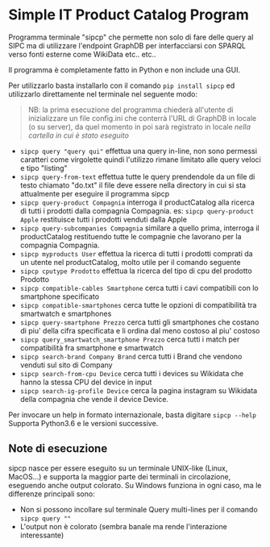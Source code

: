 # Simple IT Product Catalog Program

Programma terminale "sipcp" che permette non solo di fare delle query al SIPC ma
di utilizzare l'endpoint GraphDB per interfacciarsi con SPARQL verso fonti esterne
come WikiData etc.. etc..

Il programma è completamente fatto in Python e non include una GUI.

Per utilizzarlo basta installarlo con il comando `pip install sipcp` ed utilizzarlo
direttamente nel terminale nel seguente modo:

> NB: la prima esecuzione del programma chiederà all'utente di inizializzare un file
> config.ini che conterrà l'URL di GraphDB in locale (o su server), da quel momento
> in poi sarà registrato in locale *nella cartella in cui è stato eseguito*

- `sipcp query "query qui"` effettua una query in-line, non sono permessi caratteri come virgolette
  quindi l'utilizzo rimane limitato alle query veloci e tipo "listing"
- `sipcp query-from-text` effettua tutte le query prendendole da un file di testo chiamato "do.txt"
  il file deve essere nella directory in cui si sta attualmente per eseguire il programma sipcp
- `sipcp query-product Compagnia` interroga il productCatalog alla ricerca di tutti i prodotti dalla
  compagnia Compagnia. es: `sipcp query-product Apple` restituisce tutti i prodotti venduti dalla Apple
- `sipcp query-subcompanies Compagnia` similare a quello prima, interroga il productCatalog restituendo
  tutte le compagnie che lavorano per la compagnia Compagnia.
- `sipcp myproducts User` effettua la ricerca di tutti i prodotti comprati da un utente nel productCatalog,
  molto utile per il comando seguente
- `sipcp cputype Prodotto` effettua la ricerca del tipo di cpu del prodotto Prodotto
- `sipcp compatible-cables Smartphone` cerca tutti i cavi compatibili con lo smartphone specificato
- `sipcp compatible-smartphones` cerca tutte le opzioni di compatibilità tra smartwatch e smartphones
- `sipcp query-smartphone Prezzo` cerca tutti gli smartphones che costano di piu' della cifra specificata
  e li ordina dal meno costoso al piu' costoso
- `sipcp query_smartwatch_smartphone Prezzo` cerca tutti i match per compatibilità fra smartphone e smartwatch
- `sipcp search-brand Company Brand` cerca tutti i Brand che vendono venduti sul sito di Company
- `sipcp search-from-cpu Device` cerca tutti i devices su Wikidata che hanno la stessa CPU del
  device in input
- `sipcp search-ig-profile Device` cerca la pagina instagram su Wikidata della compagnia che vende
  il device Device.

Per invocare un help in formato internazionale, basta digitare `sipcp --help`
Supporta Python3.6 e le versioni successive.

## Note di esecuzione

sipcp nasce per essere eseguito su un terminale UNIX-like (Linux, MacOS...) e supporta 
la maggior parte dei terminali in circolazione, eseguendo anche output colorato.
Su Windows funziona in ogni caso, ma le differenze principali sono:

- Non si possono incollare sul terminale Query multi-lines per il comando `sipcp query ""`
- L'output non è colorato (sembra banale ma rende l'interazione interessante)
